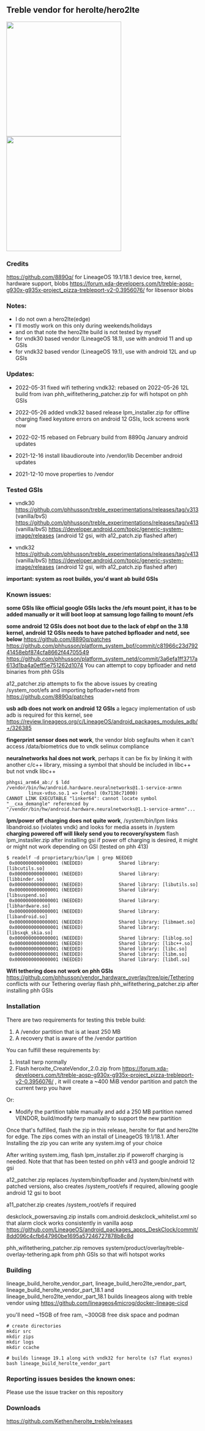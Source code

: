 ## Treble vendor for herolte/hero2lte

<img src="https://user-images.githubusercontent.com/22017945/171661179-09231227-a1fc-46d0-96ab-b99a72dae768.png" width="300"/> <img src="https://user-images.githubusercontent.com/22017945/171661188-208eeaa5-dec3-4045-9dc9-1d96d0be66fd.png" width="300"/>


### Credits
https://github.com/8890q/ for LineageOS 19.1/18.1 device tree, kernel, hardware support, blobs
https://forum.xda-developers.com/t/treble-aosp-g930x-g935x-project_pizza-trebleport-v2-0.3956076/ for libsensor blobs

### Notes:
- I do not own a hero2lte(edge)
- I'll mostly work on this only during weekends/holidays
- and on that note the hero2lte build is not tested by myself
- for vndk30 based vendor (LineageOS 18.1), use with android 11 and up GSIs
- for vndk32 based vendor (LineageOS 19.1), use with android 12L and up GSIs

### Updates:

- 2022-05-31
fixed wifi tethering
vndk32: rebased on 2022-05-26 12L build from ivan
phh_wifitethering_patcher.zip for wifi hotspot on phh GSIs

- 2022-05-26
added vndk32 based release
lpm_installer.zip for offline charging
fixed keystore errors on android 12 GSIs, lock screens work now

- 2022-02-15
rebased on February build from 8890q
January android updates

- 2021-12-16
install libaudioroute into /vendor/lib
December android updates

- 2021-12-10
move properties to /vendor

### Tested GSIs
- vndk30
https://github.com/phhusson/treble_experimentations/releases/tag/v313 (vanilla/bvS)
https://github.com/phhusson/treble_experimentations/releases/tag/v413 (vanilla/bvS)
https://developer.android.com/topic/generic-system-image/releases (android 12 gsi, with a12_patch.zip flashed after)

- vndk32
https://github.com/phhusson/treble_experimentations/releases/tag/v413 (vanilla/bvS)
https://developer.android.com/topic/generic-system-image/releases (android 12 gsi, with a12_patch.zip flashed after)

**important: system as root builds, you'd want ab build GSIs**

### Known issues:

**some GSIs like official google GSIs lacks the /efs mount point, it has to be added manually or it will boot loop at samsung logo failing to mount /efs**

**some android 12 GSIs does not boot due to the lack of ebpf on the 3.18 kernel, android 12 GSIs needs to have patched bpfloader and netd, see below**
https://github.com/8890q/patches
https://github.com/phhusson/platform_system_bpf/commit/c81966c23d79241458ebf874cfa8662f44705549
https://github.com/phhusson/platform_system_netd/commit/3a6efa1ff3717a613d1ba4a0eff5e751262d1074
You can attempt to copy bpfloader and netd binaries from phh GSIs

a12_patcher.zip attempts to fix the above issues by creating /system_root/efs and importing bpfloader+netd from https://github.com/8890q/patches

**usb adb does not work on android 12 GSIs**
a legacy implementation of usb adb is required for this kernel, see https://review.lineageos.org/c/LineageOS/android_packages_modules_adb/+/326385

**fingerprint sensor does not work**, the vendor blob segfaults when it can't access /data/biometrics due to vndk selinux compliance

**neuralnetworks hal does not work**, perhaps it can be fix by linking it with another c/c++ library, missing a symbol that should be included in libc++ but not vndk libc++
```
phhgsi_arm64_ab:/ $ ldd /vendor/bin/hw/android.hardware.neuralnetworks@1.1-service-armnn                                                                                       
        linux-vdso.so.1 => [vdso] (0x7138c71000)
CANNOT LINK EXECUTABLE "linker64": cannot locate symbol "__cxa_demangle" referenced by "/vendor/bin/hw/android.hardware.neuralnetworks@1.1-service-armnn"...
```

**lpm/power off charging does not quite work**, /system/bin/lpm links libandroid.so (violates vndk) and looks for media assets in /system
**charging powered off will likely send you to recovery/system**
flash lpm_instasller.zip after installing gsi if power off charging is desired, it might or might not work depending on GSI (tested on phh 413)

```
$ readelf -d proprietary/bin/lpm | grep NEEDED
 0x0000000000000001 (NEEDED)             Shared library: [libcutils.so]
 0x0000000000000001 (NEEDED)             Shared library: [libbinder.so]
 0x0000000000000001 (NEEDED)             Shared library: [libutils.so]
 0x0000000000000001 (NEEDED)             Shared library: [libsuspend.so]
 0x0000000000000001 (NEEDED)             Shared library: [libhardware.so]
 0x0000000000000001 (NEEDED)             Shared library: [libandroid.so]
 0x0000000000000001 (NEEDED)             Shared library: [libmaet.so]
 0x0000000000000001 (NEEDED)             Shared library: [libsxqk_skia.so]
 0x0000000000000001 (NEEDED)             Shared library: [liblog.so]
 0x0000000000000001 (NEEDED)             Shared library: [libc++.so]
 0x0000000000000001 (NEEDED)             Shared library: [libc.so]
 0x0000000000000001 (NEEDED)             Shared library: [libm.so]
 0x0000000000000001 (NEEDED)             Shared library: [libdl.so]
```

**Wifi tethering does not work on phh GSIs**
https://github.com/phhusson/vendor_hardware_overlay/tree/pie/Tethering conflicts with our Tethering overlay
flash phh_wifitethering_patcher.zip after installing phh GSIs

### Installation

There are two requirements for testing this treble build:
1. A /vendor partition that is at least 250 MB
2. A recovery that is aware of the /vendor partition


You can fulfill these requirements by:
1. Install twrp normally
2. Flash heroxlte_CreateVendor_2.0.zip from https://forum.xda-developers.com/t/treble-aosp-g930x-g935x-project_pizza-trebleport-v2-0.3956076/ , it will create a ~400 MiB vendor partition and patch the current twrp you have

Or:
- Modify the partition table manually and add a 250 MB partition named VENDOR, build/modify twrp manually to support the new partition

Once that's fulfilled, flash the zip in this release, herolte for flat and hero2lte for edge. The zips comes with an install of LineageOS 19.1/18.1. After Installing the zip you can write any system.img of your choice

After writing system.img, flash lpm_installer.zip if poweroff charging is needed. Note that that has been tested on phh v413 and google android 12 gsi

a12_patcher.zip replaces /system/bin/bpfloader and /system/bin/netd with patched versions, also creates /system_root/efs if required, allowing google android 12 gsi to boot

a11_patcher.zip creates /system_root/efs if required

deskclock_powersaving.zip installs com.android.deskclock_whitelist.xml so that alarm clock works consistently in vanilla aosp
https://github.com/LineageOS/android_packages_apps_DeskClock/commit/8dd096c4cfb647960be1695a57246727878b8c8d

phh_wifitethering_patcher.zip removes system/product/overlay/treble-overlay-tethering.apk from phh GSIs so that wifi hotspot works

### Building
lineage_build_herolte_vendor_part, lineage_build_hero2lte_vendor_part, lineage_build_herolte_vendor_part_18.1 and lineage_build_hero2lte_vendor_part_18.1 builds lineageos along with treble vendor using https://github.com/lineageos4microg/docker-lineage-cicd

you'll need ~15GB of free ram, ~300GB free disk space and podman

```
# create directories
mkdir src
mkdir zips
mkdir logs
mkdir ccache

# builds lineage 19.1 along with vndk32 for herolte (s7 flat exynos)
bash lineage_build_herolte_vendor_part 
```

### Reporting issues besides the known ones:
Please use the issue tracker on this repository

### Downloads
https://github.com/Kethen/herolte_treble/releases
